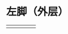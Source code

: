# 左脚（外层）  
>   
  
<table class="table table-bordered" data-toggle="table" ><tbody><tr ><td  style="width:80%;text-align:left;vertical-align:top;"  ></td><td  style="width:20%;text-align:left;vertical-align:top;"  ></td></tr></tbody></tbody></table>  
  


<script>document.title="左脚（外层） - 卡牌生存百科 Card Survival Wiki";</script>